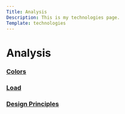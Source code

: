 ```yaml
---
Title: Analysis
Description: This is my technologies page.
Template: technologies
---
```

Analysis
==========================

<div class="box">
    <h3><a href="analysis/01_colors">Colors</a></h3>
</div>

<div class="box wide2">
    <h3><a href="analysis/02_load">Load</a></h3> 
</div>

<div class="box wide3">
    <h3><a href="analysis/03_design_principles">Design Principles</a></h3> 
</div>
